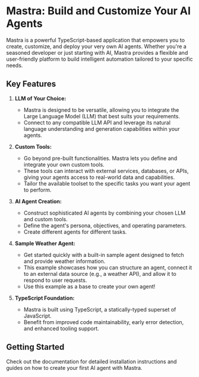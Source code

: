 # Mastra: Build and Customize Your AI Agents

Mastra is a powerful TypeScript-based application that empowers you to create, customize, and deploy your very own AI agents. Whether you're a seasoned developer or just starting with AI, Mastra provides a flexible and user-friendly platform to build intelligent automation tailored to your specific needs.

## Key Features

1.  **LLM of Your Choice:**
    *   Mastra is designed to be versatile, allowing you to integrate the Large Language Model (LLM) that best suits your requirements.
    *   Connect to any compatible LLM API and leverage its natural language understanding and generation capabilities within your agents.

2.  **Custom Tools:**
    *   Go beyond pre-built functionalities. Mastra lets you define and integrate your own custom tools.
    *   These tools can interact with external services, databases, or APIs, giving your agents access to real-world data and capabilities.
    *   Tailor the available toolset to the specific tasks you want your agent to perform.

3.  **AI Agent Creation:**
    *   Construct sophisticated AI agents by combining your chosen LLM and custom tools.
    *   Define the agent's persona, objectives, and operating parameters.
    *  Create different agents for different tasks.

4. **Sample Weather Agent:**
    *   Get started quickly with a built-in sample agent designed to fetch and provide weather information.
    *   This example showcases how you can structure an agent, connect it to an external data source (e.g., a weather API), and allow it to respond to user requests.
    *   Use this example as a base to create your own agent!

5. **TypeScript Foundation:**
    *   Mastra is built using TypeScript, a statically-typed superset of JavaScript.
    *   Benefit from improved code maintainability, early error detection, and enhanced tooling support.

## Getting Started

Check out the documentation for detailed installation instructions and guides on how to create your first AI agent with Mastra.